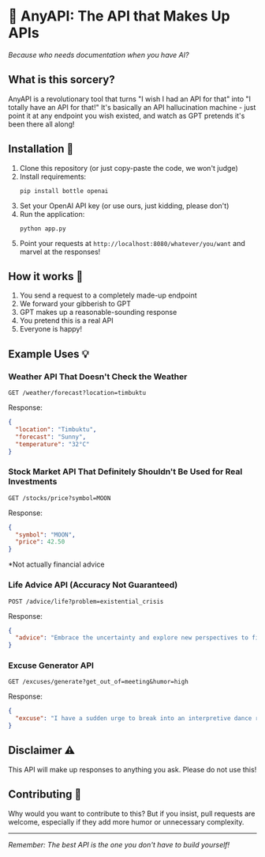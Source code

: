 # 🤖 AnyAPI: The API that Makes Up APIs

*Because who needs documentation when you have AI?*

## What is this sorcery? 

AnyAPI is a revolutionary tool that turns "I wish I had an API for that" into "I totally have an API for that!" It's basically an API hallucination machine - just point it at any endpoint you wish existed, and watch as GPT pretends it's been there all along!

## Installation 🔧

1. Clone this repository (or just copy-paste the code, we won't judge)
2. Install requirements:
   ```
   pip install bottle openai
   ```
3. Set your OpenAI API key (or use ours, just kidding, please don't)
4. Run the application:
   ```
   python app.py
   ```
5. Point your requests at `http://localhost:8080/whatever/you/want` and marvel at the responses!

## How it works 🤔

1. You send a request to a completely made-up endpoint
2. We forward your gibberish to GPT
3. GPT makes up a reasonable-sounding response
4. You pretend this is a real API
5. Everyone is happy!

## Example Uses 💡

### Weather API That Doesn't Check the Weather
```
GET /weather/forecast?location=timbuktu
```
Response:
```json
{
  "location": "Timbuktu",
  "forecast": "Sunny",
  "temperature": "32°C"
}
```

### Stock Market API That Definitely Shouldn't Be Used for Real Investments
```
GET /stocks/price?symbol=MOON
```
Response:
```json
{
  "symbol": "MOON",
  "price": 42.50
}
```
*Not actually financial advice


### Life Advice API (Accuracy Not Guaranteed)
```
POST /advice/life?problem=existential_crisis
```
Response:
```json
{
  "advice": "Embrace the uncertainty and explore new perspectives to find meaning in your existence."
}
```

### Excuse Generator API
```
GET /excuses/generate?get_out_of=meeting&humor=high
```
Response:
```json
{
  "excuse": "I have a sudden urge to break into an interpretive dance routine, can we reschedule this meeting?"
}
```

## Disclaimer ⚠️

This API will make up responses to anything you ask. Please do not use this!

## Contributing 🤝

Why would you want to contribute to this? But if you insist, pull requests are welcome, especially if they add more humor or unnecessary complexity.

---

*Remember: The best API is the one you don't have to build yourself!*
